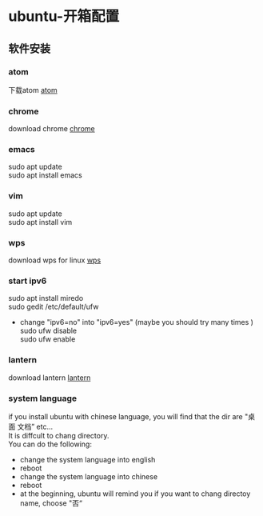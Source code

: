 # ubuntu-开箱配置
## 软件安装
### atom
下载atom  [atom](https://atom.io/ "atom")     
### chrome
download chrome [chrome](https://www.chrome64bit.com/index.php/google-chrome-64-bit-for-linux "chrome")     
### emacs
sudo apt update         
sudo apt install emacs     
### vim
sudo apt update    
sudo apt install vim    
### wps
download wps for linux [wps](http://community.wps.cn/download/ "wps_for_linux")     
### start ipv6
sudo apt install miredo    
sudo gedit /etc/default/ufw   
* change "ipv6=no" into "ipv6=yes" (maybe you should try many times )    
sudo ufw disable     
sudo ufw enable    
### lantern
download lantern [lantern](https://github.com/HarryPotterJackson/lantern "lantern for linux")   
### system language
if you install ubuntu with chinese language, you will find that the dir are "桌面 文档” etc...   
It is diffcult to chang directory.    
You can do the following:     
* change the system language into english     
* reboot    
* change the system language into chinese    
* reboot     
* at the beginning, ubuntu will remind you if you want to chang directoy name, choose "否“     
